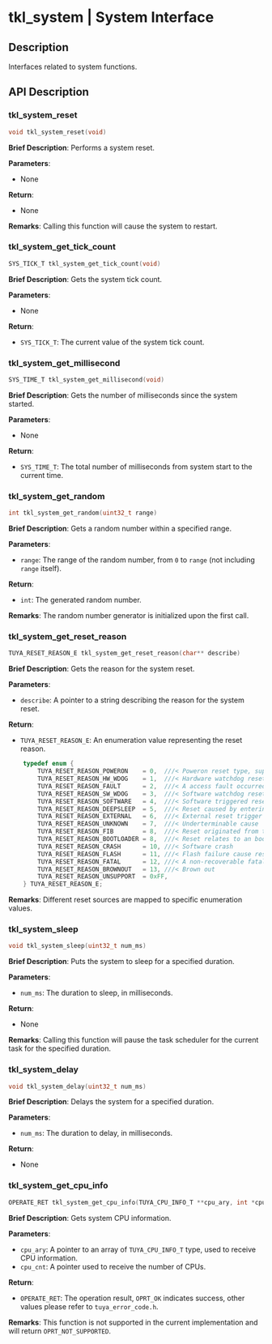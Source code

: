 # tkl_system | System Interface

## Description

Interfaces related to system functions.

## API Description

### tkl_system_reset

```c
void tkl_system_reset(void)
```

**Brief Description**: Performs a system reset.

**Parameters**:

- None

**Return**:

- None

**Remarks**: Calling this function will cause the system to restart.

### tkl_system_get_tick_count

```c
SYS_TICK_T tkl_system_get_tick_count(void)
```

**Brief Description**: Gets the system tick count.

**Parameters**:

- None

**Return**:

- `SYS_TICK_T`: The current value of the system tick count.

### tkl_system_get_millisecond

```c
SYS_TIME_T tkl_system_get_millisecond(void)
```

**Brief Description**: Gets the number of milliseconds since the system started.

**Parameters**:

- None

**Return**:

- `SYS_TIME_T`: The total number of milliseconds from system start to the current time.

### tkl_system_get_random

```c
int tkl_system_get_random(uint32_t range)
```

**Brief Description**: Gets a random number within a specified range.

**Parameters**:

- `range`: The range of the random number, from `0` to `range` (not including `range` itself).

**Return**:

- `int`: The generated random number.

**Remarks**: The random number generator is initialized upon the first call.

### tkl_system_get_reset_reason

```c
TUYA_RESET_REASON_E tkl_system_get_reset_reason(char** describe)
```

**Brief Description**: Gets the reason for the system reset.

**Parameters**:

- `describe`: A pointer to a string describing the reason for the system reset.

**Return**:

- `TUYA_RESET_REASON_E`: An enumeration value representing the reset reason.

```c
    typedef enum {
        TUYA_RESET_REASON_POWERON    = 0,  ///< Poweron reset type, supply voltage < power-on threshold (TY_RST_POWER_OFF)
        TUYA_RESET_REASON_HW_WDOG    = 1,  ///< Hardware watchdog reset occurred (TY_RST_HARDWARE_WATCHDOG)
        TUYA_RESET_REASON_FAULT      = 2,  ///< A access fault occurred (TY_RST_FATAL_EXCEPTION)
        TUYA_RESET_REASON_SW_WDOG    = 3,  ///< Software watchdog reset occurred (TY_RST_SOFTWARE_WATCHDOG)
        TUYA_RESET_REASON_SOFTWARE   = 4,  ///< Software triggered reset (TY_RST_SOFTWARE)
        TUYA_RESET_REASON_DEEPSLEEP  = 5,  ///< Reset caused by entering deep sleep (TY_RST_DEEPSLEEP)
        TUYA_RESET_REASON_EXTERNAL   = 6,  ///< External reset trigger        (TY_RST_HARDWARE)
        TUYA_RESET_REASON_UNKNOWN    = 7,  ///< Underterminable cause
        TUYA_RESET_REASON_FIB        = 8,  ///< Reset originated from the FIB bootloader
        TUYA_RESET_REASON_BOOTLOADER = 8,  ///< Reset relates to an bootloader
        TUYA_RESET_REASON_CRASH      = 10, ///< Software crash
        TUYA_RESET_REASON_FLASH      = 11, ///< Flash failure cause reset
        TUYA_RESET_REASON_FATAL      = 12, ///< A non-recoverable fatal error occurred
        TUYA_RESET_REASON_BROWNOUT   = 13, ///< Brown out
        TUYA_RESET_REASON_UNSUPPORT  = 0xFF,
    } TUYA_RESET_REASON_E;
```

**Remarks**: Different reset sources are mapped to specific enumeration values.

### tkl_system_sleep

```c
void tkl_system_sleep(uint32_t num_ms)
```

**Brief Description**: Puts the system to sleep for a specified duration.

**Parameters**:

- `num_ms`: The duration to sleep, in milliseconds.

**Return**:

- None

**Remarks**: Calling this function will pause the task scheduler for the current task for the specified duration.

### tkl_system_delay

```c
void tkl_system_delay(uint32_t num_ms)
```

**Brief Description**: Delays the system for a specified duration.

**Parameters**:

- `num_ms`: The duration to delay, in milliseconds.

**Return**:

- None

### tkl_system_get_cpu_info

```c
OPERATE_RET tkl_system_get_cpu_info(TUYA_CPU_INFO_T **cpu_ary, int *cpu_cnt)
```

**Brief Description**: Gets system CPU information.

**Parameters**:

- `cpu_ary`: A pointer to an array of `TUYA_CPU_INFO_T` type, used to receive CPU information.
- `cpu_cnt`: A pointer used to receive the number of CPUs.

**Return**:

- `OPERATE_RET`: The operation result, `OPRT_OK` indicates success, other values please refer to `tuya_error_code.h`.

**Remarks**: This function is not supported in the current implementation and will return `OPRT_NOT_SUPPORTED`.
